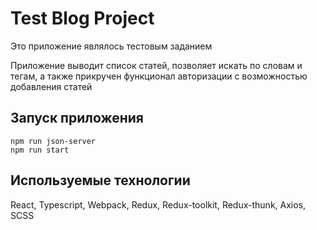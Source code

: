 # Test Blog Project

Это приложение являлось тестовым заданием

Приложение выводит список статей, позволяет искать по словам и тегам, а также прикручен функционал авторизации с возможностью добавления статей

## Запуск приложения

```
npm run json-server
npm run start
```

## Используемые технологии

React, Typescript, Webpack, Redux, Redux-toolkit, Redux-thunk, Axios, SCSS
